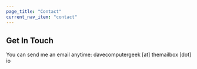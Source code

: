 ```yaml
---
page_title: "Contact"
current_nav_item: "contact"
---
```


## Get In Touch

You can send me an email anytime: <span class="email_address">davecomputergeek [at] themailbox [dot] io</span></span>

